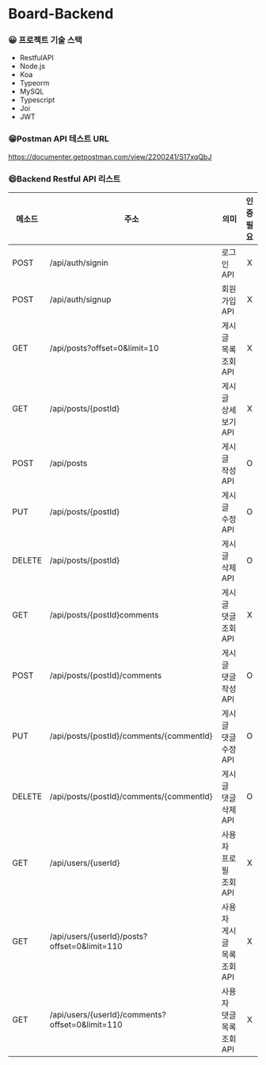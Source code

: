 # Board-Backend



### 😀 프로젝트 기술 스택

- RestfulAPI
- Node.js
- Koa
- Typeorm
- MySQL
- Typescript
- Joi
- JWT



### 😁Postman API 테스트 URL

https://documenter.getpostman.com/view/2200241/S17xqQbJ



### 😄Backend Restful API 리스트

| 메소드 | 주소                                            | 의미                        | 인증 필요 |
| ------ | ----------------------------------------------- | --------------------------- | :-------: |
| POST   | /api/auth/signin                                | 로그인 API                  |     X     |
| POST   | /api/auth/signup                                | 회원가입 API                |     X     |
| GET    | /api/posts?offset=0&limit=10                    | 게시글 목록 조회 API        |     X     |
| GET    | /api/posts/{postId}                             | 게시글 상세보기 API         |     X     |
| POST   | /api/posts                                      | 게시글 작성 API             |     O     |
| PUT    | /api/posts/{postId}                             | 게시글 수정 API             |     O     |
| DELETE | /api/posts/{postId}                             | 게시글 삭제 API             |     O     |
| GET    | /api/posts/{postId}comments                     | 게시글 댓글 조회 API        |     X     |
| POST   | /api/posts/{postId}/comments                    | 게시글 댓글 작성 API        |     O     |
| PUT    | /api/posts/{postId}/comments/{commentId}        | 게시글 댓글 수정 API        |     O     |
| DELETE | /api/posts/{postId}/comments/{commentId}        | 게시글 댓글 삭제 API        |     O     |
| GET    | /api/users/{userId}                             | 사용자 프로필 조회 API      |     X     |
| GET    | /api/users/{userId}/posts?offset=0&limit=110    | 사용자 게시글 목록 조회 API |     X     |
| GET    | /api/users/{userId}/comments?offset=0&limit=110 | 사용자 댓글 목록 조회 API   |     X     |